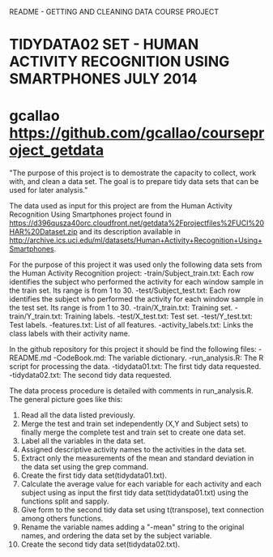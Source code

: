README - GETTING AND CLEANING DATA COURSE PROJECT

TIDYDATA02 SET - HUMAN ACTIVITY RECOGNITION USING SMARTPHONES
JULY 2014
=====================

gcallao
https://github.com/gcallao/courseproject_getdata
=====================

"The purpose of this project is to demostrate the capacity to collect, work with, and clean a data set. The goal is to prepare tidy data sets that can be used for later analysis."

The data used as input for this project are from the Human Activity Recognition Using Smartphones project found in https://d396qusza40orc.cloudfront.net/getdata%2Fprojectfiles%2FUCI%20HAR%20Dataset.zip and its description available in http://archive.ics.uci.edu/ml/datasets/Human+Activity+Recognition+Using+Smartphones. 

For the purpose of this project it was used only the following data sets from the Human Activity Recognition project:
-train/Subject_train.txt: Each row identifies the subject who performed the activity for each window sample in the train set. Its range is from 1 to 30.
-test/Subject_test.txt: Each row identifies the subject who performed the activity for each window sample in the test set. Its range is from 1 to 30.
-train/X_train.txt: Training set.
-train/Y_train.txt: Training labels.
-test/X_test.txt: Test set.
-test/Y_test.txt: Test labels.
-features.txt: List of all features.
-activity_labels.txt: Links the class labels with their activity name.

In the github repository for this project it should be find the following files:
-README.md
-CodeBook.md: The variable dictionary.
-run_analysis.R: The R script for processing the data.
-tidydata01.txt: The first tidy data requested.
-tidydata02.txt: The second tidy data requested.

The data process procedure is detailed with comments in run_analysis.R. The general picture goes like this:
1. Read all the data listed previously. 
2. Merge the test and train set independently (X,Y and Subject sets) to finally merge the complete test and train set to create one data set. 
3. Label all the variables in the data set. 
4. Assigned descriptive activity names to the activities in the data set.
5. Extract only the measurements of the mean and standard deviation in the data set using the grep command.
6. Create the first tidy data set(tidydata01.txt).
7. Calculate the average value for each variable for each activity and each subject using as input the first tidy data set(tidydata01.txt) using the functions split and sapply.
8. Give form to the second tidy data set using t(transpose), text connection among others functions.
9. Rename the variable names adding a "-mean" string to the original names, and ordering the data set by the subject variable.
10. Create the second tidy data set(tidydata02.txt).